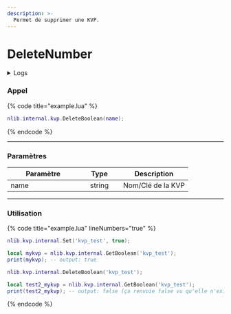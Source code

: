 ```yaml
---
description: >-
  Permet de supprimer une KVP.
---
```


# DeleteNumber

<details>
  <summary>Logs</summary>

  Ajoutée en **v0.1.2**
</details>

### Appel

{% code title="example.lua" %}
```lua
nlib.internal.kvp.DeleteBoolean(name);
```
{% endcode %}

***

### Paramètres

<table>
    <thead>
        <tr>
            <th width="151" align="center">Paramètre</th>
            <th width="79" align="center">Type</th>
            <th align="center">Description</th>
        </tr>
    </thead>
    <tbody>
        <tr>
            <td>name</td>
            <td align="center">string</td>
            <td>Nom/Clé de la KVP</td>
        </tr>
    </tbody>
</table>

***

### Utilisation

{% code title="example.lua" lineNumbers="true" %}
```lua
nlib.kvp.internal.Set('kvp_test', true);

local mykvp = nlib.kvp.internal.GetBoolean('kvp_test');
print(mykvp); -- output: true

nlib.kvp.internal.DeleteBoolean('kvp_test');

local test2_mykvp = nlib.kvp.internal.GetBoolean('kvp_test');
print(test2_mykvp); -- output: false (ça renvoie false vu qu'elle n'existe plus)
```
{% endcode %}
